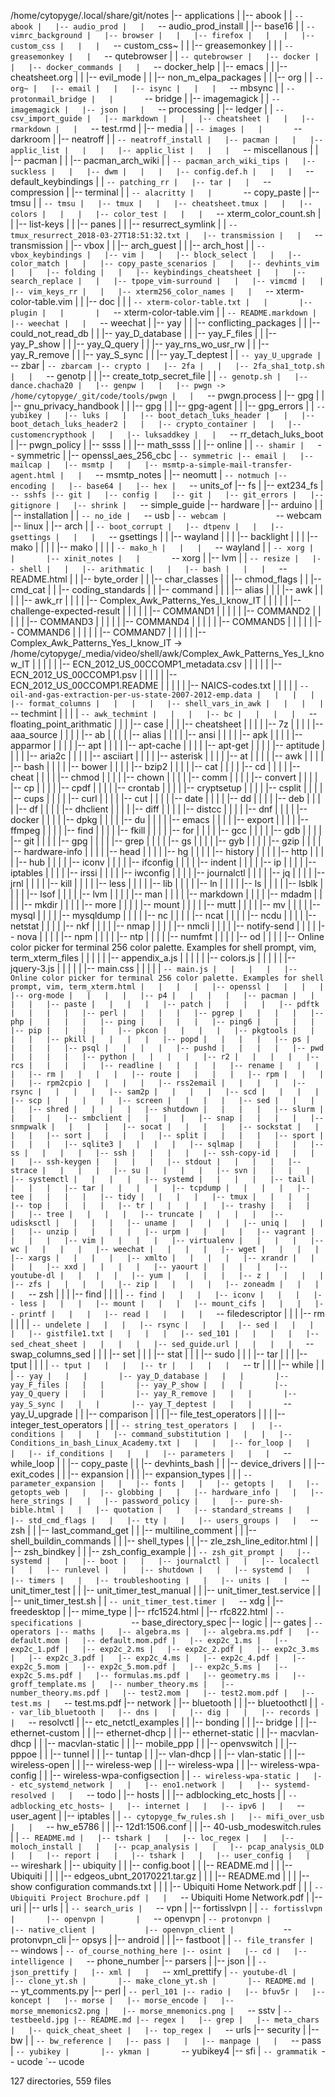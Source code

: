 /home/cytopyge/.local/share/git/notes
|-- applications
|   |-- abook
|   |   `-- abook
|   |-- audio_prod
|   |   `-- audio_prod_install
|   |-- base16
|   |   `-- vimrc_background
|   |-- browser
|   |   |-- firefox
|   |   |   |-- custom_css
|   |   |   `-- custom_css~
|   |   |-- greasemonkey
|   |   |   `-- greasemonkey
|   |   `-- qutebrowser
|   |       `-- qutebrowser
|   |-- docker
|   |   |-- docker_commands
|   |   `-- docker_help
|   |-- emacs
|   |   |-- cheatsheet.org
|   |   |-- evil_mode
|   |   |-- non_m_elpa_packages
|   |   |-- org
|   |   `-- org~
|   |-- email
|   |   |-- isync
|   |   |   `-- mbsync
|   |   `-- protonmail_bridge
|   |       `-- bridge
|   |-- imagemagick
|   |   `-- imagemagick
|   |-- json
|   |   `-- processing
|   |-- ledger
|   |   `-- csv_import_guide
|   |-- markdown
|   |   |-- cheatsheet
|   |   |-- rmarkdown
|   |   `-- test.rmd
|   |-- media
|   |   `-- images
|   |       `-- darkroom
|   |-- neatroff
|   |   `-- neatroff_install
|   |-- pacman
|   |   |-- applic_list
|   |   |   |-- applic_list
|   |   |   `-- miscellanous
|   |   |-- pacman
|   |   |-- pacman_arch_wiki
|   |   `-- pacman_arch_wiki_tips
|   |-- suckless
|   |   |-- dwm
|   |   |   |-- config.def.h
|   |   |   `-- default_keybindings
|   |   `-- patching_rr
|   |-- tar
|   |   `-- compression
|   |-- terminal
|   |   `-- alacritty
|   |       `-- copy_paste
|   |-- tmsu
|   |   `-- tmsu
|   |-- tmux
|   |   |-- cheatsheet.tmux
|   |   |-- colors
|   |   |   |-- color_test
|   |   |   `-- xterm_color_count.sh
|   |   |-- list-keys
|   |   |-- panes
|   |   |-- resurrect_symlink
|   |   `-- tmux_resurrect_2018-03-27T18:51:32.txt
|   |-- transmission
|   |   `-- transmission
|   |-- vbox
|   |   |-- arch_guest
|   |   |-- arch_host
|   |   `-- vbox_keybindings
|   |-- vim
|   |   |-- block_select
|   |   |-- color_match
|   |   |-- copy_paste_scenarios
|   |   |-- devhints_vim
|   |   |-- folding
|   |   |-- keybindings_cheatsheet
|   |   |-- search_replace
|   |   |-- tpope_vim-surround
|   |   |-- vimcmd
|   |   |-- vim_keys_rr
|   |   |-- xterm256_color_names
|   |   `-- xterm-color-table.vim
|   |       |-- doc
|   |       |   `-- xterm-color-table.txt
|   |       |-- plugin
|   |       |   `-- xterm-color-table.vim
|   |       `-- README.markdown
|   |-- weechat
|   |   `-- weechat
|   |-- yay
|   |   |-- conflicting_packages
|   |   |-- could_not_read_db
|   |   |-- yay_D_database
|   |   |-- yay_F_files
|   |   |-- yay_P_show
|   |   |-- yay_Q_query
|   |   |-- yay_rns_wo_usr_rw
|   |   |-- yay_R_remove
|   |   |-- yay_S_sync
|   |   |-- yay_T_deptest
|   |   `-- yay_U_upgrade
|   `-- zbar
|       `-- zbarcam
|-- crypto
|   |-- 2fa
|   |   |-- 2fa_sha1_totp.sh
|   |   `-- genotp
|   |       |-- create_totp_secret_file
|   |       `-- genotp.sh
|   |-- dance.chacha20
|   |-- genpw
|   |   |-- pwgn -> /home/cytopyge/_git/code/tools/pwgn
|   |   `-- pwgn.process
|   |-- gpg
|   |   |-- gnu_privacy_handbook
|   |   |-- gpg
|   |   |-- gpg-agent
|   |   |-- gpg_errors
|   |   `-- yubikey
|   |-- luks
|   |   |-- boot_detach_luks_header
|   |   |-- boot_detach_luks_header2
|   |   |-- crypto_container
|   |   |-- customencrypthook
|   |   |-- luksaddkey
|   |   `-- rr_detach_luks_boot
|   |-- pwgn_policy
|   |-- ssss
|   |   |-- math_ssss
|   |   |-- online
|   |   `-- shamir
|   `-- symmetric
|       |-- openssl_aes_256_cbc
|       `-- symmetric
|-- email
|   |-- mailcap
|   |-- msmtp
|   |   |-- msmtp-a-simple-mail-transfer-agent.html
|   |   `-- msmtp_notes
|   |-- neomutt
|   `-- notmuch
|-- encoding
|   |-- base64
|   |-- hex
|   `-- units_of
|-- fs
|   |-- ext234_fs
|   `-- sshfs
|-- git
|   |-- config
|   |-- git
|   |-- git_errors
|   |-- gitignore
|   |-- shrink
|   `-- simple_guide
|-- hardware
|   |-- arduino
|   |   |-- installation
|   |   `-- no_ide
|   `-- usb
|       `-- webcam
|           `-- webcam
|-- linux
|   |-- arch
|   |   `-- boot_corrupt
|   |-- dtpenv
|   |   |-- gsettings
|   |   |   `-- gsettings
|   |   |-- wayland
|   |   |   |-- backlight
|   |   |   |-- mako
|   |   |   |   |-- mako
|   |   |   |   `-- mako_h
|   |   |   `-- wayland
|   |   `-- xorg
|   |       |-- xinit_notes
|   |       `-- xorg
|   |-- lvm
|   |   `-- resize
|   |-- shell
|   |   |-- arithmatic
|   |   |-- bash
|   |   |   `-- README.html
|   |   |-- byte_order
|   |   |-- char_classes
|   |   |-- chmod_flags
|   |   |-- cmd_cat
|   |   |-- coding_standards
|   |   |-- command
|   |   |   |-- alias
|   |   |   |-- awk
|   |   |   |   |-- awk_rr
|   |   |   |   |-- Complex_Awk_Patterns_Yes_I_know_IT
|   |   |   |   |   |-- challenge-expected-result
|   |   |   |   |   |-- COMMAND1
|   |   |   |   |   |-- COMMAND2
|   |   |   |   |   |-- COMMAND3
|   |   |   |   |   |-- COMMAND4
|   |   |   |   |   |-- COMMAND5
|   |   |   |   |   |-- COMMAND6
|   |   |   |   |   |-- COMMAND7
|   |   |   |   |   |-- Complex_Awk_Patterns_Yes_I_know_IT -> /home/cytopyge/_media/video/shell/awk/Complex_Awk_Patterns_Yes_I_know_IT
|   |   |   |   |   |-- ECN_2012_US_00CCOMP1_metadata.csv
|   |   |   |   |   |-- ECN_2012_US_00CCOMP1.psv
|   |   |   |   |   |-- ECN_2012_US_00CCOMP1.README
|   |   |   |   |   |-- NAICS-codes.txt
|   |   |   |   |   `-- oil-and-gas-extraction-per-us-state-2007-2012-emp.data
|   |   |   |   |-- format_columns
|   |   |   |   |-- shell_vars_in_awk
|   |   |   |   `-- techmint
|   |   |   |       `-- awk_techmint
|   |   |   |-- bc
|   |   |   |   `-- floating_point_arithmatic
|   |   |   |-- case
|   |   |   |-- cheatsheet
|   |   |   |   |-- 7z
|   |   |   |   |-- aaa_source
|   |   |   |   |-- ab
|   |   |   |   |-- alias
|   |   |   |   |-- ansi
|   |   |   |   |-- apk
|   |   |   |   |-- apparmor
|   |   |   |   |-- apt
|   |   |   |   |-- apt-cache
|   |   |   |   |-- apt-get
|   |   |   |   |-- aptitude
|   |   |   |   |-- aria2c
|   |   |   |   |-- asciiart
|   |   |   |   |-- asterisk
|   |   |   |   |-- at
|   |   |   |   |-- awk
|   |   |   |   |-- bash
|   |   |   |   |-- bower
|   |   |   |   |-- bzip2
|   |   |   |   |-- cat
|   |   |   |   |-- cd
|   |   |   |   |-- cheat
|   |   |   |   |-- chmod
|   |   |   |   |-- chown
|   |   |   |   |-- comm
|   |   |   |   |-- convert
|   |   |   |   |-- cp
|   |   |   |   |-- cpdf
|   |   |   |   |-- crontab
|   |   |   |   |-- cryptsetup
|   |   |   |   |-- csplit
|   |   |   |   |-- cups
|   |   |   |   |-- curl
|   |   |   |   |-- cut
|   |   |   |   |-- date
|   |   |   |   |-- dd
|   |   |   |   |-- deb
|   |   |   |   |-- df
|   |   |   |   |-- dhclient
|   |   |   |   |-- diff
|   |   |   |   |-- distcc
|   |   |   |   |-- dnf
|   |   |   |   |-- docker
|   |   |   |   |-- dpkg
|   |   |   |   |-- du
|   |   |   |   |-- emacs
|   |   |   |   |-- export
|   |   |   |   |-- ffmpeg
|   |   |   |   |-- find
|   |   |   |   |-- fkill
|   |   |   |   |-- for
|   |   |   |   |-- gcc
|   |   |   |   |-- gdb
|   |   |   |   |-- git
|   |   |   |   |-- gpg
|   |   |   |   |-- grep
|   |   |   |   |-- gs
|   |   |   |   |-- gyb
|   |   |   |   |-- gzip
|   |   |   |   |-- hardware-info
|   |   |   |   |-- head
|   |   |   |   |-- hg
|   |   |   |   |-- history
|   |   |   |   |-- http
|   |   |   |   |-- hub
|   |   |   |   |-- iconv
|   |   |   |   |-- ifconfig
|   |   |   |   |-- indent
|   |   |   |   |-- ip
|   |   |   |   |-- iptables
|   |   |   |   |-- irssi
|   |   |   |   |-- iwconfig
|   |   |   |   |-- journalctl
|   |   |   |   |-- jq
|   |   |   |   |-- jrnl
|   |   |   |   |-- kill
|   |   |   |   |-- less
|   |   |   |   |-- lib
|   |   |   |   |-- ln
|   |   |   |   |-- ls
|   |   |   |   |-- lsblk
|   |   |   |   |-- lsof
|   |   |   |   |-- lvm
|   |   |   |   |-- man
|   |   |   |   |-- markdown
|   |   |   |   |-- mdadm
|   |   |   |   |-- mkdir
|   |   |   |   |-- more
|   |   |   |   |-- mount
|   |   |   |   |-- mutt
|   |   |   |   |-- mv
|   |   |   |   |-- mysql
|   |   |   |   |-- mysqldump
|   |   |   |   |-- nc
|   |   |   |   |-- ncat
|   |   |   |   |-- ncdu
|   |   |   |   |-- netstat
|   |   |   |   |-- nkf
|   |   |   |   |-- nmap
|   |   |   |   |-- nmcli
|   |   |   |   |-- notify-send
|   |   |   |   |-- nova
|   |   |   |   |-- npm
|   |   |   |   |-- ntp
|   |   |   |   |-- numfmt
|   |   |   |   |-- od
|   |   |   |   |-- Online color picker for terminal 256 color palette. Examples for shell prompt, vim, term_xterm_files
|   |   |   |   |   |-- appendix_a.js
|   |   |   |   |   |-- colors.js
|   |   |   |   |   |-- jquery-3.js
|   |   |   |   |   |-- main.css
|   |   |   |   |   `-- main.js
|   |   |   |   |-- Online color picker for terminal 256 color palette. Examples for shell prompt, vim, term_xterm.html
|   |   |   |   |-- openssl
|   |   |   |   |-- org-mode
|   |   |   |   |-- p4
|   |   |   |   |-- pacman
|   |   |   |   |-- paste
|   |   |   |   |-- patch
|   |   |   |   |-- pdftk
|   |   |   |   |-- perl
|   |   |   |   |-- pgrep
|   |   |   |   |-- php
|   |   |   |   |-- ping
|   |   |   |   |-- ping6
|   |   |   |   |-- pip
|   |   |   |   |-- pkcon
|   |   |   |   |-- pkgtools
|   |   |   |   |-- pkill
|   |   |   |   |-- popd
|   |   |   |   |-- ps
|   |   |   |   |-- psql
|   |   |   |   |-- pushd
|   |   |   |   |-- pwd
|   |   |   |   |-- python
|   |   |   |   |-- r2
|   |   |   |   |-- rcs
|   |   |   |   |-- readline
|   |   |   |   |-- rename
|   |   |   |   |-- rm
|   |   |   |   |-- route
|   |   |   |   |-- rpm
|   |   |   |   |-- rpm2cpio
|   |   |   |   |-- rss2email
|   |   |   |   |-- rsync
|   |   |   |   |-- sam2p
|   |   |   |   |-- scd
|   |   |   |   |-- scp
|   |   |   |   |-- screen
|   |   |   |   |-- sed
|   |   |   |   |-- shred
|   |   |   |   |-- shutdown
|   |   |   |   |-- slurm
|   |   |   |   |-- smbclient
|   |   |   |   |-- snap
|   |   |   |   |-- snmpwalk
|   |   |   |   |-- socat
|   |   |   |   |-- sockstat
|   |   |   |   |-- sort
|   |   |   |   |-- split
|   |   |   |   |-- sport
|   |   |   |   |-- sqlite3
|   |   |   |   |-- sqlmap
|   |   |   |   |-- ss
|   |   |   |   |-- ssh
|   |   |   |   |-- ssh-copy-id
|   |   |   |   |-- ssh-keygen
|   |   |   |   |-- stdout
|   |   |   |   |-- strace
|   |   |   |   |-- su
|   |   |   |   |-- svn
|   |   |   |   |-- systemctl
|   |   |   |   |-- systemd
|   |   |   |   |-- tail
|   |   |   |   |-- tar
|   |   |   |   |-- tcpdump
|   |   |   |   |-- tee
|   |   |   |   |-- tidy
|   |   |   |   |-- tmux
|   |   |   |   |-- top
|   |   |   |   |-- tr
|   |   |   |   |-- trashy
|   |   |   |   |-- tree
|   |   |   |   |-- truncate
|   |   |   |   |-- udisksctl
|   |   |   |   |-- uname
|   |   |   |   |-- uniq
|   |   |   |   |-- unzip
|   |   |   |   |-- urpm
|   |   |   |   |-- vagrant
|   |   |   |   |-- vim
|   |   |   |   |-- virtualenv
|   |   |   |   |-- wc
|   |   |   |   |-- weechat
|   |   |   |   |-- wget
|   |   |   |   |-- xargs
|   |   |   |   |-- xmlto
|   |   |   |   |-- xrandr
|   |   |   |   |-- xxd
|   |   |   |   |-- yaourt
|   |   |   |   |-- youtube-dl
|   |   |   |   |-- yum
|   |   |   |   |-- z
|   |   |   |   |-- zfs
|   |   |   |   |-- zip
|   |   |   |   |-- zoneadm
|   |   |   |   `-- zsh
|   |   |   |-- find
|   |   |   |   `-- find
|   |   |   |-- iconv
|   |   |   |-- less
|   |   |   |-- mount
|   |   |   |-- mount_cifs
|   |   |   |-- printf
|   |   |   |-- read
|   |   |   |   `-- filedescriptor
|   |   |   |-- rm
|   |   |   |   `-- undelete
|   |   |   |-- rsync
|   |   |   |-- sed
|   |   |   |   |-- gistfile1.txt
|   |   |   |   |-- sed_101
|   |   |   |   |-- sed_cheat_sheet
|   |   |   |   |-- sed_guide.url
|   |   |   |   `-- swap_columns_sed
|   |   |   |-- set
|   |   |   |-- stat
|   |   |   |-- sudo
|   |   |   |-- tar
|   |   |   |-- tput
|   |   |   |   `-- tput
|   |   |   |-- tr
|   |   |   |   `-- tr
|   |   |   |-- while
|   |   |   `-- yay
|   |   |       |-- yay_D_database
|   |   |       |-- yay_F_files
|   |   |       |-- yay_P_show
|   |   |       |-- yay_Q_query
|   |   |       |-- yay_R_remove
|   |   |       |-- yay_S_sync
|   |   |       |-- yay_T_deptest
|   |   |       `-- yay_U_upgrade
|   |   |-- comparison
|   |   |   |-- file_test_operators
|   |   |   |-- integer_test_operators
|   |   |   `-- string_test_operators
|   |   |-- conditions
|   |   |   |-- command_substitution
|   |   |   |-- Conditions_in_bash_Linux_Academy.txt
|   |   |   |-- for_loop
|   |   |   |-- if_conditions
|   |   |   |-- parameters
|   |   |   `-- while_loop
|   |   |-- copy_paste
|   |   |-- devhints_bash
|   |   |-- device_drivers
|   |   |-- exit_codes
|   |   |-- expansion
|   |   |   |-- expansion_types
|   |   |   `-- parameter_expansion
|   |   |-- fonts
|   |   |-- getopts
|   |   |-- getopts_web
|   |   |-- globbing
|   |   |-- hardware_info
|   |   |-- here_strings
|   |   |-- password_policy
|   |   |-- pure-sh-bible.html
|   |   |-- quotation
|   |   |-- standard_streams
|   |   |-- std_cmd_flags
|   |   |-- tty
|   |   |-- users_groups
|   |   `-- zsh
|   |       |-- last_command_get
|   |       |-- multiline_comment
|   |       |-- shell_buildin_commands
|   |       |-- shell_types
|   |       |-- zle_zsh_line_editor.html
|   |       |-- zsh_bindkey
|   |       |-- zsh_config_example
|   |       `-- zsh_git_prompt
|   |-- systemd
|   |   |-- boot
|   |   |-- journalctl
|   |   |-- localectl
|   |   |-- runlevel
|   |   |-- shutdown
|   |   |-- systemd
|   |   |-- timers
|   |   |-- troubleshooting
|   |   |-- units
|   |   `-- unit_timer_test
|   |       |-- unit_timer_test_manual
|   |       |-- unit_timer_test.service
|   |       |-- unit_timer_test.sh
|   |       `-- unit_timer_test.timer
|   `-- xdg
|       |-- freedesktop
|       |-- mime_type
|       |-- rfc1524.html
|       |-- rfc822.html
|       `-- specifications
|           `-- base_directory_spec
|-- logic
|   |-- gates
|   `-- operators
|-- maths
|   |-- algebra.ms
|   |-- algebra.ms.pdf
|   |-- default.mom
|   |-- default.mom.pdf
|   |-- exp2c_1.ms
|   |-- exp2c_1.pdf
|   |-- exp2c_2.ms
|   |-- exp2c_2.pdf
|   |-- exp2c_3.ms
|   |-- exp2c_3.pdf
|   |-- exp2c_4.ms
|   |-- exp2c_4.pdf
|   |-- exp2c_5.mom
|   |-- exp2c_5.mom.pdf
|   |-- exp2c_5.ms
|   |-- exp2c_5.ms.pdf
|   |-- formulas.ms.pdf
|   |-- geometry.ms
|   |-- groff_template.ms
|   |-- number_theory.ms
|   |-- number_theory.ms.pdf
|   |-- test2.mom
|   |-- test2.mom.pdf
|   |-- test.ms
|   `-- test.ms.pdf
|-- network
|   |-- bluetooth
|   |   |-- bluetoothctl
|   |   `-- var_lib_bluetooth
|   |-- dns
|   |   |-- dig
|   |   |-- records
|   |   `-- resolvctl
|   |-- etc_netctl_examples
|   |   |-- bonding
|   |   |-- bridge
|   |   |-- ethernet-custom
|   |   |-- ethernet-dhcp
|   |   |-- ethernet-static
|   |   |-- macvlan-dhcp
|   |   |-- macvlan-static
|   |   |-- mobile_ppp
|   |   |-- openvswitch
|   |   |-- pppoe
|   |   |-- tunnel
|   |   |-- tuntap
|   |   |-- vlan-dhcp
|   |   |-- vlan-static
|   |   |-- wireless-open
|   |   |-- wireless-wep
|   |   |-- wireless-wpa
|   |   |-- wireless-wpa-config
|   |   |-- wireless-wpa-configsection
|   |   `-- wireless-wpa-static
|   |-- etc_systemd_network
|   |   |-- eno1.network
|   |   |-- systemd-resolved
|   |   `-- todo
|   |-- hosts
|   |   |-- adblocking_etc_hosts
|   |   `-- adblocking_etc_hosts~
|   |-- internet
|   |   |-- ipv6
|   |   `-- user_agent
|   |-- iptables
|   |   `-- cytopyge_fw_rules.sh
|   |-- mifi_over_usb
|   |   `-- hw_e5786
|   |       |-- 12d1:1506.conf
|   |       |-- 40-usb_modeswitch.rules
|   |       `-- README.md
|   |-- tshark
|   |   |-- loc_regex
|   |   |-- moloch_install
|   |   |-- pcap_analysis
|   |   |-- pcap_analysis_OLD
|   |   |-- report
|   |   |-- tshark
|   |   |-- user_config
|   |   `-- wireshark
|   |-- ubiquity
|   |   |-- config.boot
|   |   |-- README.md
|   |   |-- Ubiquiti
|   |   |   |-- edgeos_ubnt_20170221.tar.gz
|   |   |   |-- README.md
|   |   |   |-- show configuration commands.txt
|   |   |   |-- Ubiquiti Home Network.pdf
|   |   |   `-- Ubiquiti Project Brochure.pdf
|   |   `-- Ubiquiti Home Network.pdf
|   |-- uri
|   |-- urls
|   |   `-- search_uris
|   `-- vpn
|       |-- fortisslvpn
|       |   `-- fortisslvpn
|       |-- openvpn
|       |   `-- openvpn
|       `-- protonvpn
|           |-- native_client
|           |-- openvpn_client
|           `-- protonvpn_cli
|-- opsys
|   |-- android
|   |   |-- fastboot
|   |   `-- file_transfer
|   `-- windows
|       `-- of_course_nothing_here
|-- osint
|   |-- cd
|   |-- intelligence
|   `-- phone_number
|-- parsers
|   |-- json
|   |   `-- json_prettify
|   |-- xml
|   |   `-- xml_prettify
|   `-- youtube-dl
|       |-- clone_yt.sh
|       |-- make_clone_yt.sh
|       |-- README.md
|       `-- yt_comments.py
|-- perl
|   `-- perl_101
|-- radio
|   |-- bfuv5r
|   |-- koncept
|   |-- morse
|   |-- morse_encode
|   |-- morse_mnemonics2.png
|   |-- morse_mnemonics.png
|   `-- sstv
|       `-- testbeeld.jpg
|-- README.md
|-- regex
|   |-- grep
|   |-- meta_chars
|   |-- quick_cheat_sheet
|   |-- top_regex
|   `-- urls
|-- security
|   |-- bw
|   |   `-- bw_reference
|   |-- pass
|   |   |-- manpage
|   |   `-- pass
|   `-- yubikey
|       |-- ykman
|       `-- yubikey4
|-- sfi
|   `-- grammatik
`-- ucode
    `-- ucode

127 directories, 559 files
